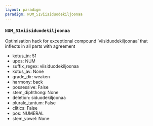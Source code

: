 ```yaml
---
layout: paradigm
paradigm: NUM_51viisiduodekiljoonaa
---
```

### ` NUM_51viisiduodekiljoonaa `

Optimisation hack for exceptional compound ’viisiduodekiljoonaa’ that inflects in all parts with agreement
* kotus_tn: 51
* upos: NUM
* suffix_regex: viisiduodekiljoonaa
* kotus_av: None
* grade_dir: weaken
* harmony: back
* possessive: False
* stem_diphthong: None
* deletion: siduodekiljoonaa
* plurale_tantum: False
* clitics: False
* pos: NUMERAL
* stem_vowel: None
